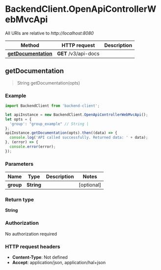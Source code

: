 # BackendClient.OpenApiControllerWebMvcApi

All URIs are relative to *http://localhost:8080*

Method | HTTP request | Description
------------- | ------------- | -------------
[**getDocumentation**](OpenApiControllerWebMvcApi.md#getDocumentation) | **GET** /v3/api-docs | 



## getDocumentation

> String getDocumentation(opts)



### Example

```javascript
import BackendClient from 'backend-client';

let apiInstance = new BackendClient.OpenApiControllerWebMvcApi();
let opts = {
  'group': "group_example" // String | 
};
apiInstance.getDocumentation(opts).then((data) => {
  console.log('API called successfully. Returned data: ' + data);
}, (error) => {
  console.error(error);
});

```

### Parameters


Name | Type | Description  | Notes
------------- | ------------- | ------------- | -------------
 **group** | **String**|  | [optional] 

### Return type

**String**

### Authorization

No authorization required

### HTTP request headers

- **Content-Type**: Not defined
- **Accept**: application/json, application/hal+json

